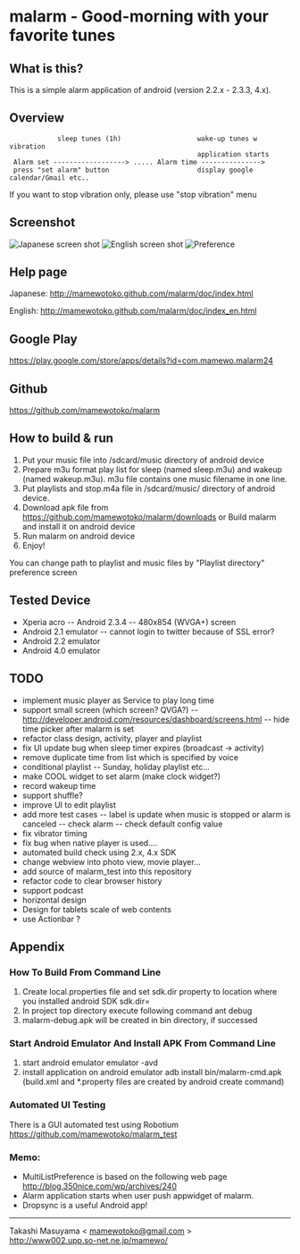 # malarm - Good-morning with your favorite tunes
## What is this?

This is a simple alarm application of android (version 2.2.x - 2.3.3, 4.x).

## Overview
                sleep tunes (1h)                   wake-up tunes w vibration
                                                   application starts
     Alarm set ------------------> ..... Alarm time --------------->
     press "set alarm" button                      display google calendar/Gmail etc..
     

 If you want to stop vibration only, please use "stop vibration" menu

## Screenshot
![Japanese screen shot](https://github.com/mamewotoko/malarm/raw/master/doc/alarm_ja.png)
![English screen shot](https://github.com/mamewotoko/malarm/raw/master/doc/alarm_en.png)
![Preference](https://github.com/mamewotoko/malarm/raw/master/doc/malarm_pref.png)

## Help page
Japanese:
http://mamewotoko.github.com/malarm/doc/index.html

English:
http://mamewotoko.github.com/malarm/doc/index_en.html

## Google Play
https://play.google.com/store/apps/details?id=com.mamewo.malarm24

## Github
https://github.com/mamewotoko/malarm

## How to build & run
1. Put your music file into /sdcard/music directory of android device
2. Prepare m3u format play list for sleep (named sleep.m3u) and wakeup (named wakeup.m3u).
m3u file contains one music filename in one line.
3. Put playlists and stop.m4a file in /sdcard/music/ directory of android device.
4. Download apk file from 
https://github.com/mamewotoko/malarm/downloads
or Build malarm and install it on android device
5. Run malarm on android device
6. Enjoy!

You can change path to playlist and music files by "Playlist directory" preference screen

## Tested Device
- Xperia acro
-- Android 2.3.4
-- 480x854 (WVGA+) screen
- Android 2.1 emulator
-- cannot login to twitter because of SSL error?
- Android 2.2 emulator
- Android 4.0 emulator

## TODO
- implement music player as Service to play long time
- support small screen (which screen? QVGA?)
-- http://developer.android.com/resources/dashboard/screens.html
-- hide time picker after malarm is set
- refactor class design, activity, player and playlist
- fix UI update bug when sleep timer expires (broadcast -> activity)
- remove duplicate time from list which is specified by voice
- conditional playlist
-- Sunday, holiday playlist etc...
- make COOL widget to set alarm (make clock widget?)
- record wakeup time
- support shuffle?
- improve UI to edit playlist
- add more test cases
-- label is update when music is stopped or alarm is canceled
-- check alarm
-- check default config value
- fix vibrator timing
- fix bug when native player is used....
- automated build check using 2.x, 4.x SDK
- change webview into photo view, movie player...
- add source of malarm_test into this repository
- refactor code to clear browser history
- support podcast
- horizontal design
- Design for tablets
    scale of web contents
- use Actionbar ?

## Appendix
### How To Build From Command Line
1. Create local.properties file and set sdk.dir property to location where you installed android SDK
    sdk.dir=<path to android SDK>
2. In project top directory execute following command
    ant debug
3. malarm-debug.apk will be created in bin directory, if successed

### Start Android Emulator And Install APK From Command Line
1. start android emulator
    emulator -avd <avdname>
2. install application on android emulator
    adb install bin/malarm-cmd.apk
(build.xml and *.property files are created by android create command)

### Automated UI Testing
There is a GUI automated test using Robotium
https://github.com/mamewotoko/malarm_test

### Memo:
- MultiListPreference is based on the following web page
http://blog.350nice.com/wp/archives/240
- Alarm application starts when user push appwidget of malarm.
- Dropsync is a useful Android app!

----
Takashi Masuyama < mamewotoko@gmail.com >  
http://www002.upp.so-net.ne.jp/mamewo/
